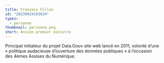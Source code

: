 ```yaml
---
title: François Fillon
id: "20230924193624"
types:
  - personne
thumbnail: personne.png
short: Ancien premier ministre
---
```


Principal initiateur du projet Data.Gouv site web lancé en 2011, volonté d’une « politique audacieuse d’ouverture des données publiques » à l’occasion des 4èmes Assises du Numérique. 